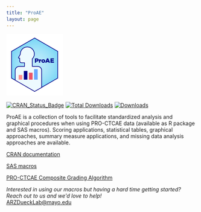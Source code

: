 ```yaml
---
title: "ProAE"
layout: page
---
```


<img width="150" alt="ProAE" src="/assets/images/ProAE_no_background.png">

<!-- badges: start -->
[![CRAN_Status_Badge](http://www.r-pkg.org/badges/version/ProAE)](https://CRAN.R-project.org/package=ProAE)
[![Total Downloads](http://cranlogs.r-pkg.org/badges/grand-total/ProAE)](https://CRAN.R-project.org/package=ProAE)
[![Downloads](http://cranlogs.r-pkg.org/badges/ProAE)](https://CRAN.R-project.org/package=ProAE)
<!-- badges: end -->

ProAE is a collection of tools to facilitate standardized analysis and graphical procedures when using PRO-CTCAE data (available as R package and SAS macros). Scoring applications, statistical tables, graphical approaches, summary measure applications, and missing data analysis approaches are available.

[CRAN documentation](https://CRAN.R-project.org/package=ProAE)

[SAS macros](https://github.com/DueckLab/ProAE-SAS)

[PRO-CTCAE Composite Grading Algorithm](https://pubmed.ncbi.nlm.nih.gov/33258687/)

_Interested in using our macros but having a hard time getting started? Reach out to us and we'd love to help!_  
 [ARZDueckLab@mayo.edu](mailto:ARZDueckLab@mayo.edu)


  
